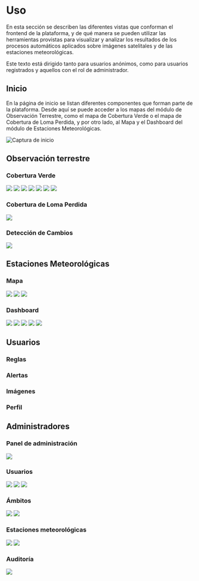 # Uso

En esta sección se describen las diferentes vistas que conforman el frontend
de la plataforma, y de qué manera se pueden utilizar las herramientas
provistas para visualizar y analizar los resultados de los procesos
automáticos aplicados sobre imágenes satelitales y de las estaciones
meteorológicas.

Este texto está dirigido tanto para usuarios anónimos, como para usuarios
registrados y aquellos con el rol de administrador.

## Inicio

En la página de inicio se listan diferentes componentes que forman parte de
la plataforma. Desde aquí se puede acceder a los mapas del módulo de
Observación Terrestre, como el mapa de Cobertura Verde o el mapa de Cobertura
de Loma Perdida, y por otro lado, al Mapa y el Dashboard del módulo de
Estaciones Meteorológicas.

![Captura de inicio](img/home.png)

## Observación terrestre

### Cobertura Verde

![](img/vi1.png)
![](img/vi2.png)
![](img/vi3.png)
![](img/vi4.png)
![](img/vi5.png)
![](img/vi6.png)
![](img/vi7.png)

### Cobertura de Loma Perdida

![](img/lomas1.png)

### Detección de Cambios

![](img/objects1.png)

## Estaciones Meteorológicas

### Mapa

![](img/stations-map1.png)
![](img/stations-map2.png)
![](img/stations-map3.png)

### Dashboard

![](img/stations-dashboard1.png)
![](img/stations-dashboard2.png)
![](img/stations-dashboard3.png)
![](img/stations-dashboard4.png)
![](img/stations-data1.png)

## Usuarios

### Reglas
### Alertas
### Imágenes
### Perfil

## Administradores

### Panel de administración

![](img/backend-admin1.png)

### Usuarios

![](img/backend-admin2.png)
![](img/backend-admin3.png)
![](img/backend-admin4.png)

### Ámbitos

![](img/backend-admin5.png)
![](img/backend-admin6.png)

### Estaciones meteorológicas

![](img/backend-stations1.png)
![](img/backend-stations2.png)

### Auditoría

![](img/backend-auditlog1.png)